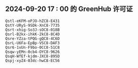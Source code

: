 ## 2024-09-20 17 : 00 的 GreenHub 许可证
```
Qstl-eKFM-oPJO-hZC8-E431
QstY-URyS-9SDk-XnC8-7735
Qsrt-xhig-So3J-sOC8-018B
Qsrl-B2kx-ihkK-2kC8-8C4D
Qsre-YZza-tPQG-gQC8-4C6D
QsrL-U6Fa-EpBp-VSC8-DAF3
Qsr6-1vUn-F9bo-0CC8-51C8
Qsqw-yEMn-0cb4-OYC8-9626
QsqH-WfEf-kjdm-JXC8-895D
Qspj-xyZ4-03dc-hwC8-EC56
```
